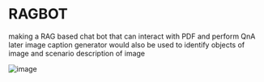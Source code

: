 # RAGBOT
making a RAG based chat bot that can interact with PDF and perform QnA
later image caption generator would also be used to identify objects of image and scenario description of image 

![image](https://github.com/user-attachments/assets/8a81a8af-d45f-4bce-bdf8-82617c5bea55)

